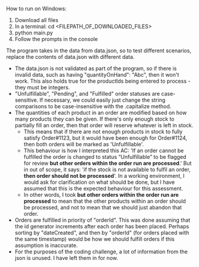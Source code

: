 How to run on Windows:

1. Download all files
2. In a terminal: cd <FILEPATH_OF_DOWNLOADED_FILES>
3. python main.py
4. Follow the prompts in the console

The program takes in the data from data.json, so to test different scenarios, replace the contents of data.json with different data.

- The data.json is not validated as part of the program, so if there is invalid data, such as having "quantityOnHand": "Abc", then it won't work. This also holds true for the productIds being entered to process - they must be integers.
- "Unfulfillable", "Pending", and "Fulfilled" order statuses are case-sensitive. If necessary, we could easily just change the string comparisons to be case-insensitive with the .capitalize method.
- The quantities of each product in an order are modified based on how many products they can be given. If there's only enough stock to partially fill an order, then that order will reserve whatever is left in stock.
   - This means that if there are not enough products in stock to fully satisfy Order#1123, but it would have been enough for Order#1124, then both orders will be marked as 'Unfulfillable'.
   - This behaviour is how I interpreted this AC: 'If an order cannot be fulfilled the order is changed to status “Unfulfillable” to be flagged for review **but other orders within the order run are processed**.' But in out of scope, it says: 'if the stock is not available to fulfil an order, **then order should not be processed**'. In a working environment, I would ask for clarification on what should be done, but I have assumed that this is the expected behaviour for this assessment.
   - In other words, I took **but other orders within the order run are processed** to mean that the other products within an order should be processed, and not to mean that we should just abandon that order.
- Orders are fulfilled in priority of "orderId". This was done assuming that the id generator increments after each order has been placed. Perhaps sorting by "dateCreated", and then by "orderId" (for orders placed with the same timestamp) would be how we should fulfill orders if this assumption is inaccurate.
- For the purposes of the coding challenge, a lot of information from the json is unused. I have left them in for now.
